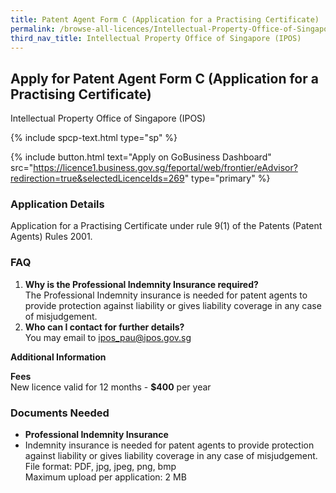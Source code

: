 ```yaml
---
title: Patent Agent Form C (Application for a Practising Certificate)
permalink: /browse-all-licences/Intellectual-Property-Office-of-Singapore-(IPOS)/Patent-Agent-Form-C-(Application-for-a-Practising-Certificate)
third_nav_title: Intellectual Property Office of Singapore (IPOS)
---
```


## Apply for Patent Agent Form C (Application for a Practising Certificate)

Intellectual Property Office of Singapore (IPOS)

{% include spcp-text.html type="sp" %}

{% include button.html text="Apply on GoBusiness Dashboard" src="https://licence1.business.gov.sg/feportal/web/frontier/eAdvisor?redirection=true&selectedLicenceIds=269" type="primary" %}

### Application Details

<p>Application for a Practising Certificate under rule 9(1) of the Patents (Patent Agents) Rules 2001.</p>
<h3>FAQ</h3>
<ol>
<li><strong>Why is the Professional Indemnity Insurance required?</strong><br>
The Professional Indemnity insurance is needed for patent agents to provide protection against liability or gives liability coverage in any case of misjudgement.</li>
<li><strong>Who can I contact for further details?</strong><br>
You may email to <a href="mailto:ipos_pau@ipos.gov.sg">ipos_pau@ipos.gov.sg</a></li>
</ol>

**Additional Information**

<p><strong>Fees</strong><br />
New licence valid for 12 months - <strong>$400</strong> per year</p>

### Documents Needed

<ul>
<li><strong>Professional Indemnity Insurance</strong></li>
<li>Indemnity insurance is needed for patent agents to provide protection against liability or gives liability coverage in any case of misjudgement.
<br>File format: PDF, jpg, jpeg, png, bmp
<br>Maximum upload per application: 2 MB</li>
</ul>


